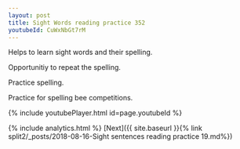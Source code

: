 ```yaml
---
layout: post
title: Sight Words reading practice 352
youtubeId: CuWxNbGt7rM
---
```

 
 
Helps to learn sight words and their spelling.

Opportunitiy to repeat the spelling. 

Practice spelling. 
 
Practice for spelling bee competitions. 
 
{% include youtubePlayer.html id=page.youtubeId %}
 
 
{% include analytics.html %} 
[Next]({{ site.baseurl }}{% link  split2/_posts/2018-08-16-Sight sentences reading practice 19.md%})
 
